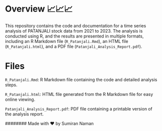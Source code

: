 # Overview 📈📈📈
This repository contains the code and documentation for a time series analysis of PATANJALI stock data from 2021 to 2023. The analysis is conducted using R, and the results are presented in multiple formats, including an R Markdown file (`R_Patanjali.Rmd`), an HTML file (`R_Patanjali.html`), and a PDF file (`Patanjali_Analysis_Report.pdf`).

# Files
`R_Patanjali.Rmd`: R Markdown file containing the code and detailed analysis steps.

`R_Patanjali.html`: HTML file generated from the R Markdown file for easy online viewing.

`Patanjali_Analysis_Report.pdf`: PDF file containing a printable version of the analysis report.

######## Made with ❤️ by Sumiran Naman
